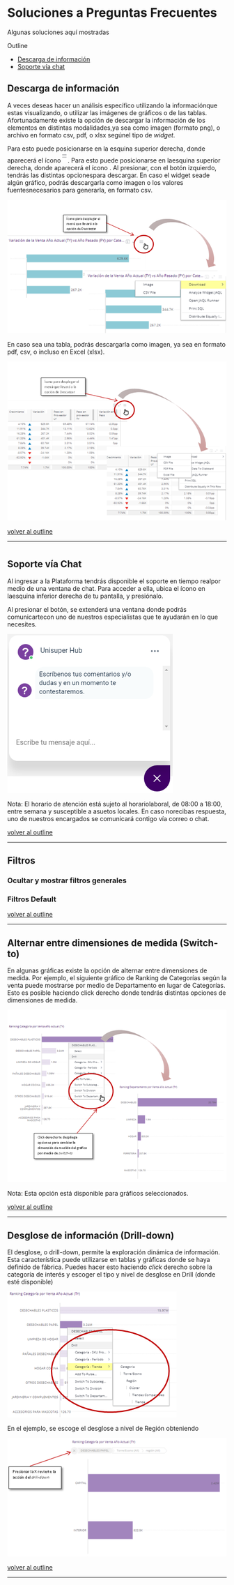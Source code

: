 # Soluciones a Preguntas Frecuentes

Algunas soluciones aquí mostradas

Outline <a name="outline"> </a>

* [Descarga de información](#dwnld_info)
* [Soporte vía chat](#soprt_chat)





## Descarga de información <a name="dwnld_info"></a>

A veces deseas hacer un análisis específico utilizando la informaciónque estas visualizando, o utilizar las imágenes de gráficos o de las tablas. Afortunadamente existe la opción de descargar la información de los elementos en distintas modalidades,ya sea como imagen (formato png), o archivo en formato csv, pdf, o xlsx segúnel tipo  de *widget*.

Para esto puede posicionarse en la esquina superior derecha, donde aparecerá el ícono![img](./imagenes/trilineas.png). Para esto puede posicionarse en laesquina superior derecha, donde aparecerá el ícono . Al presionar, con el botón izquierdo, tendrás las distintas opcionespara descargar. En caso el widget seade algún gráfico, podrás descargarla como imagen o los valores fuentesnecesarios para generarla, en formato csv.

![img](./imagenes/descarga.png)



En caso sea una tabla, podrás descargarla como imagen, ya sea en formato pdf, csv, o incluso en Excel (xlsx).

![img](./imagenes/descargatabla.png)  

[volver al outline](#outline)

***

# 

## Soporte vía Chat <a name="soprt_chat"></a>

Al ingresar a la Plataforma tendrás disponible el soporte en tiempo realpor medio de una ventana de chat. Para acceder a ella, ubica el ícono en laesquina inferior derecha de tu pantalla, y presiónalo.

Al presionar el botón, se extenderá una ventana donde podrás comunicartecon uno de nuestros especialistas que te ayudarán en lo que necesites.

![img](./imagenes/chat_unisuper.png)

 

Nota: El horario de atención está sujeto al horariolaboral, de 08:00 a 18:00, entre semana y susceptible a asuetos locales. En caso norecibas respuesta, uno de nuestros encargados se comunicará contigo vía correo o chat.

[volver al outline](#outline)

***

## Filtros



### Ocultar y mostrar filtros generales



### Filtros Default





[volver al outline](#outline)

***

## Alternar entre dimensiones de medida (Switch-to) <a name="switch_to">  </a>

En algunas gráficas existe la opción de alternar entre dimensiones de medida. Por ejemplo, el siguiente gráfico de Ranking de Categorías según la venta puede mostrarse por medio de Departamento en lugar de Categorías. Esto es posible haciendo click derecho donde tendrás distintas opciones de dimensiones de medida. 

![img](./imagenes/switch2.png)

Nota: Esta opción está disponible para gráficos seleccionados.

[volver al outline](#outline)

***

## Desglose de información (Drill-down) <a name="drill_down"> </a>

El desglose, o drill-down, permite la exploración dinámica de información. Esta característica puede utilizarse en tablas y gráficas donde se haya definido de fábrica. Puedes hacer esto haciendo *click* derecho sobre la categoría de interés y escoger el tipo y nivel de desglose en Drill (donde esté disponible)

![img](./imagenes/drill1.png)

En el ejemplo, se escoge el desglose a nivel de Región obteniendo

![img](./imagenes/drill2.png)



[volver al outline](#outline)

***

